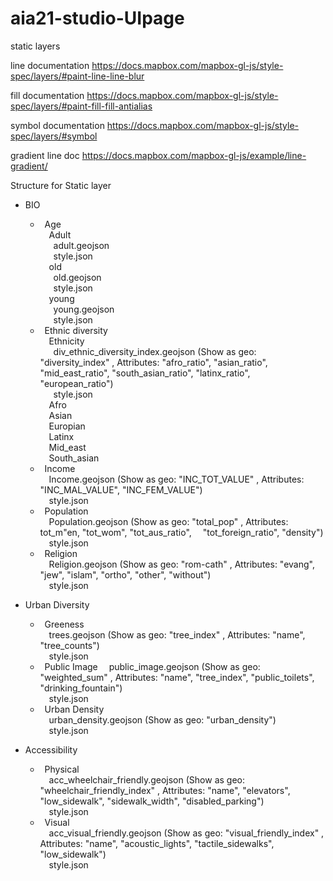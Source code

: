 # aia21-studio-UIpage

static layers

line documentation
https://docs.mapbox.com/mapbox-gl-js/style-spec/layers/#paint-line-line-blur

fill documentation
https://docs.mapbox.com/mapbox-gl-js/style-spec/layers/#paint-fill-fill-antialias

symbol documentation
https://docs.mapbox.com/mapbox-gl-js/style-spec/layers/#symbol

gradient line doc
https://docs.mapbox.com/mapbox-gl-js/example/line-gradient/

Structure for Static layer

* BIO  
    * &ensp;Age  
        &emsp;Adult  
            &emsp;&ensp;adult.geojson  
            &emsp;&ensp;style.json  
        &emsp;old  
            &emsp;&ensp;old.geojson  
            &emsp;&ensp;style.json  
        &emsp;young  
            &emsp;&ensp;young.geojson  
            &emsp;&ensp;style.json  
    * &ensp;Ethnic diversity  
        &emsp;Ethnicity  
            &emsp;&ensp;div_ethnic_diversity_index.geojson (Show as geo: "diversity_index" , Attributes: "afro_ratio", "asian_ratio", "mid_east_ratio", "south_asian_ratio", "latinx_ratio", "european_ratio")  
            &emsp;&ensp;style.json  
        &emsp;Afro  
        &emsp;Asian  
        &emsp;Europian  
        &emsp;Latinx  
        &emsp;Mid_east  
        &emsp;South_asian  
    * &ensp;Income  
        &emsp;Income.geojson (Show as geo: "INC_TOT_VALUE" , Attributes: "INC_MAL_VALUE", "INC_FEM_VALUE")  
        &emsp;style.json  
    * &ensp;Population  
        &emsp;Population.geojson (Show as geo: "total_pop" , Attributes: tot_m"en, "tot_wom", "tot_aus_ratio", &emsp;"tot_foreign_ratio", "density")  
        &emsp;style.json  
    * &ensp;Religion  
        &emsp;Religion.geojson (Show as geo: "rom-cath" , Attributes: "evang", "jew", "islam", "ortho", "other", "without")  
        &emsp;style.json  
    
* Urban Diversity  
    * &ensp;Greeness  
        &emsp;trees.geojson (Show as geo: "tree_index" , Attributes: "name", "tree_counts")  
        &emsp;style.json  
    * &ensp;Public Image
        &emsp;public_image.geojson (Show as geo: "weighted_sum" , Attributes: "name", "tree_index", "public_toilets", "drinking_fountain")  
        &emsp;style.json  
    * &ensp;Urban Density  
        &emsp;urban_density.geojson (Show as geo: "urban_density")  
        &emsp;style.json  

* Accessibility  
    * &ensp;Physical  
        &emsp;acc_wheelchair_friendly.geojson (Show as geo: "wheelchair_friendly_index" , Attributes: "name", "elevators", "low_sidewalk", "sidewalk_width", "disabled_parking")  
        &emsp;style.json  
    * &ensp;Visual  
        &emsp;acc_visual_friendly.geojson (Show as geo: "visual_friendly_index" , Attributes: "name", "acoustic_lights", "tactile_sidewalks", "low_sidewalk")  
        &emsp;style.json  

